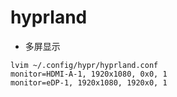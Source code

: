 # hyprland

- 多屏显示
```shell
lvim ~/.config/hypr/hyprland.conf
monitor=HDMI-A-1, 1920x1080, 0x0, 1
monitor=eDP-1, 1920x1080, 1920x0, 1
```
